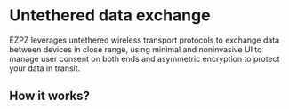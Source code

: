 # Untethered data exchange
EZPZ leverages untethered wireless transport protocols to exchange data between devices in close range, using minimal and noninvasive UI to manage user consent on both ends and asymmetric encryption to protect your data in transit.

## How it works?
